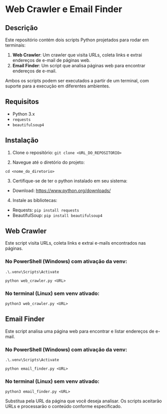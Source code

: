 # Web Crawler e Email Finder

## Descrição

Este repositório contém dois scripts Python projetados para rodar em terminais:

1. **Web Crawler**: Um crawler que visita URLs, coleta links e extrai endereços de e-mail de páginas web.
2. **Email Finder**: Um script que analisa páginas web para encontrar endereços de e-mail.

Ambos os scripts podem ser executados a partir de um terminal, com suporte para a execução em diferentes ambientes.

## Requisitos

- Python 3.x
- `requests`
- `beautifulsoup4`

## Instalação

1. Clone o repositório:
`git clone <URL_DO_REPOSITORIO>`
   
2. Navegue até o diretório do projeto:

`cd <nome_do_diretorio>`

3. Certifique-se de ter o python instalado em seu sistema:

- Download: https://www.python.org/downloads/

4. Instale as bibliotecas:

- Requests: `pip install requests`
- BeautifulSoup: `pip install beautifulsoup4`

## Web Crawler

Este script visita URLs, coleta links e extrai e-mails encontrados nas páginas.

### No PowerShell (Windows) com ativação da venv:

`.\.venv\Scripts\Activate`

`python web_crawler.py <URL>`

### No terminal (Linux) sem venv ativado:

`python3 web_crawler.py <URL>`

## Email Finder

Este script analisa uma página web para encontrar e listar endereços de e-mail.

### No PowerShell (Windows) com ativação da venv:

`.\.venv\Scripts\Activate`

`python email_finder.py <URL>`

### No terminal (Linux) sem venv ativado:

`python3 email_finder.py <URL>`


Substitua <URL> pela URL da página que você deseja analisar. Os scripts aceitarão URLs e processarão o conteúdo conforme especificado.
